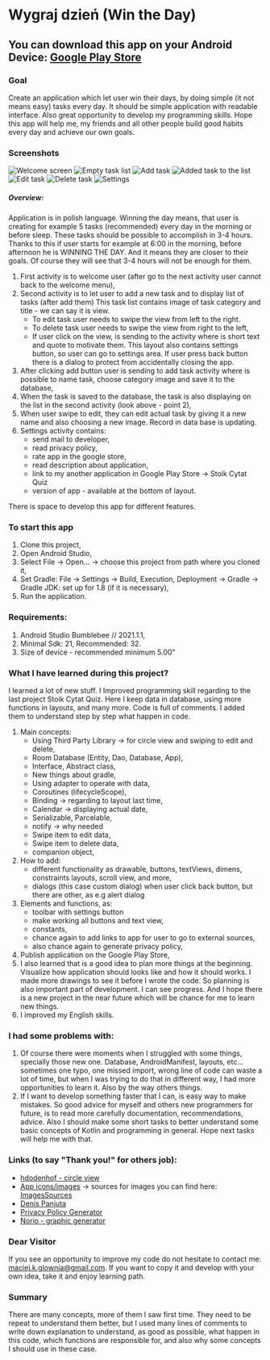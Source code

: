 # Wygraj dzień (Win the Day) #

You can download this app on your Android Device:
[Google Play Store](https://play.google.com/store/apps/details?id=pl.glownia.maciej.wygrajdzien)
---

### Goal ### 

Create an application which let user win their days, by doing simple (it not means easy) tasks every
day. It should be simple application with readable interface. Also great opportunity to develop my
programming skills. Hope this app will help me, my friends and all other people build good habits
every day and achieve our own goals.

### Screenshots ###

![Welcome screen](app/src/main/res/drawable/welcome.png)
![Empty task list](app/src/main/res/drawable/empty_task_list.png)
![Add task](app/src/main/res/drawable/add_task.png)
![Added task to the list](app/src/main/res/drawable/added_tasks_to_list.png)
![Edit task](app/src/main/res/drawable/edit_task.png)
![Delete task](app/src/main/res/drawable/delete_task.png)
![Settings](app/src/main/res/drawable/settings.png)

##### Overview: #####

Application is in polish language. Winning the day means, that user is creating for example 5
tasks (recommended) every day in the morning or before sleep. These tasks should be possible to
accomplish in 3-4 hours. Thanks to this if user starts for example at 6:00 in the morning, before
afternoon he is WINNING THE DAY. And it means they are closer to their goals. Of course they will
see that 3-4 hours will not be enough for them.

1. First activity is to welcome user (after go to the next activity user cannot back to the welcome
   menu),
2. Second activity is to let user to add a new task and to display list of tasks (after add them)
   This task list contains image of task category and title - we can say it is view.
    - To edit task user needs to swipe the view from left to the right.
    - To delete task user needs to swipe the view from right to the left,
    - If user click on the view, is sending to the activity where is short text and quote to
      motivate them. This layout also contains settings button, so user can go to settings area. If
      user press back button there is a dialog to protect from accidentally closing the app.
3. After clicking add button user is sending to add task activity where is possible to name task,
   choose category image and save it to the database,
4. When the task is saved to the database, the task is also displaying on the list in the second
   activity (look above - point 2),
5. When user swipe to edit, they can edit actual task by giving it a new name and also choosing a
   new image. Record in data base is updating.
6. Settings activity contains:
    - send mail to developer,
    - read privacy policy,
    - rate app in the google store,
    - read description about application,
    - link to my another application in Google Play Store -> Stoik Cytat Quiz
    - version of app - available at the bottom of layout.

There is space to develop this app for different features.

### To start this app ###

1. Clone this project,
2. Open Android Studio,
3. Select File -> Open... -> choose this project from path where you cloned it,
4. Set Gradle: File -> Settings -> Build, Execution, Deployment -> Gradle -> Gradle JDK: set up for
   1.8 (if it is necessary),
5. Run the application.

### Requirements: ###

1. Android Studio Bumblebee // 2021.1.1,
2. Minimal Sdk: 21, Recommended: 32.
3. Size of device - recommended minimum 5.00"

### What I have learned during this project? ###

I learned a lot of new stuff. I Improved programming skill regarding to the last project Stoik Cytat
Quiz. Here I keep data in database, using more functions in layouts, and many more. Code is full of
comments. I added them to understand step by step what happen in code.

1. Main concepts:
    - Using Third Party Library -> for circle view and swiping to edit and delete,
    - Room Database (Entity, Dao, Database, App),
    - Interface, Abstract class,
    - New things about gradle,
    - Using adapter to operate with data,
    - Coroutines (lifecycleScope),
    - Binding -> regarding to layout last time,
    - Calendar -> displaying actual date,
    - Serializable, Parcelable,
    - notify -> why needed
    - Swipe item to edit data,
    - Swipe item to delete data,
    - companion object,
2. How to add:
    - different functionality as drawable, buttons, textViews, dimens, constraints layouts, scroll
      view, and more,
    - dialogs (this case custom dialog) when user click back button, but there are other, as e.g
      alert dialog
3. Elements and functions, as:
    - toolbar with settings button
    - make working all buttons and text view,
    - constants,
    - chance again to add links to app for user to go to external sources,
    - also chance again to generate privacy policy,
4. Publish application on the Google Play Store,
5. I also learned that is a good idea to plan more things at the beginning. Visualize how
   application should looks like and how it should works. I made more drawings to see it before I
   wrote the code. So planning is also important part of development. I can see progress. And I hope
   there is a new project in the near future which will be chance for me to learn new things.
6. I improved my English skills.

### I had some problems with: ###

1. Of course there were moments when I struggled with some things, specially those new one.
   Database, AndroidManifest, layouts, etc... sometimes one typo, one missed import, wrong line of
   code can waste a lot of time, but when I was trying to do that in different way, I had more
   opportunities to learn it. Also by the way others things.
2. If I want to develop something faster that I can, is easy way to make mistakes. So good advice
   for myself and others new programmers for future, is to read more carefully documentation,
   recommendations, advice. Also I should make some short tasks to better understand some basic
   concepts of Kotlin and programming in general. Hope next tasks will help me with that.

### Links (to say "Thank you!" for others job): ###

- [hdodenhof - circle view](https://github.com/hdodenhof/CircleImageView)
- [App icons/images](https://www.flaticon.com/free-icons/android) -> sources for images you can find here: [ImagesSources](https://github.com/maciejglownia/WygrajDzien-WinTheDay/blob/master/app/src/main/assets/Sources.txt)
- [Denis Panjuta](https://tutorials.eu/)
- [Privacy Policy Generator](https://app-privacy-policy-generator.firebaseapp.com/)
- [Norio - graphic generator](https://www.norio.be/graphic-generator/)

### Dear Visitor ###

If you see an opportunity to improve my code do not hesitate to contact me:
maciej.k.glownia@gmail.com. If you want to copy it and develop with your own idea, take it and enjoy
learning path.

### Summary ###

There are many concepts, more of them I saw first time. They need to be repeat to understand them
better, but I used many lines of comments to write down explanation to understand, as good as
possible, what happen in this code, which functions are responsible for, and also why some concepts
I should use in these case.